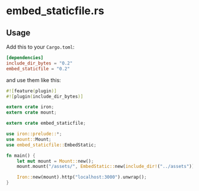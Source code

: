 # embed_staticfile.rs

## Usage

Add this to your `Cargo.toml`:

```toml
[dependencies]
include_dir_bytes = "0.2"
embed_staticfile = "0.2"
```

and use them like this:

```rust
#![feature(plugin)]
#![plugin(include_dir_bytes)]

extern crate iron;
extern crate mount;

extern crate embed_staticfile;

use iron::prelude::*;
use mount::Mount;
use embed_staticfile::EmbedStatic;

fn main() {
    let mut mount = Mount::new();
    mount.mount("/assets/", EmbedStatic::new(include_dir!("../assets")));

    Iron::new(mount).http("localhost:3000").unwrap();
}
```
